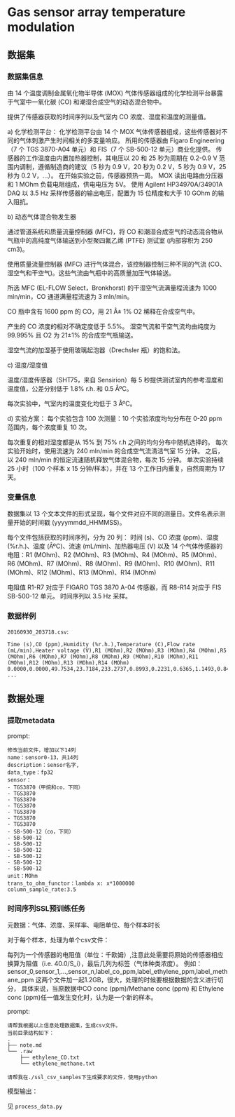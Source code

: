 # Gas sensor array temperature modulation

## 数据集

### 数据集信息

由 14 个温度调制金属氧化物半导体 (MOX) 气体传感器组成的化学检测平台暴露于气室中一氧化碳 (CO) 和潮湿合成空气的动态混合物中。

提供了传感器获取的时间序列以及气室内 CO 浓度、湿度和温度的测量值。

a) 化学检测平台：
化学检测平台由 14 个 MOX 气体传感器组成，这些传感器对不同的气体刺激产生时间相关的多变量响应。
所用的传感器由 Figaro Engineering（7 个 TGS 3870-A04 单元）和 FIS（7 个 SB-500-12 单元）商业化提供。
传感器的工作温度由内置加热器控制，其电压以 20 和 25 秒为周期在 0.2-0.9 V 范围内调制，遵循制造商的建议（5 秒为 0.9 V，20 秒为 0.2 V，5 秒为 0.9 V，25 秒为 0.2 V，...）。
在开始实验之前，传感器预热一周。
MOX 读出电路由分压器和 1 MOhm 负载电阻组成，供电电压为 5V。
使用 Agilent HP34970A/34901A DAQ 以 3.5 Hz 采样传感器的输出电压，配置为 15 位精度和大于 10 GOhm 的输入阻抗。

b) 动态气体混合物发生器

通过管道系统和质量流量控制器 (MFC)，将 CO 和潮湿合成空气的动态混合物从气瓶中的高纯度气体输送到小型聚四氟乙烯 (PTFE) 测试室 (内部容积为 250 cm3)。

使用质量流量控制器 (MFC) 进行气体混合，该控制器控制三种不同的气流 (CO、湿空气和干空气)。这些气流由气瓶中的高质量加压气体输送。

所选 MFC (EL-FLOW Select，Bronkhorst) 的干湿空气流满量程流速为 1000 mln/min，CO 通道满量程流速为 3 mln/min。

CO 瓶中含有 1600 ppm 的 CO，用 21 Â± 1% O2 稀释在合成空气中。

产生的 CO 浓度的相对不确定度低于 5.5%。
湿空气流和干空气流均由纯度为 99.995% 且 O2 为 21±1% 的合成空气瓶输送。

湿空气流的加湿基于使用玻璃起泡器（Drechsler 瓶）的饱和法。

c) 温度/湿度值

温度/湿度传感器（SHT75，来自 Sensirion）每 5 秒提供测试室内的参考湿度和温度值，公差分别低于 1.8% r.h. 和 0.5 ÂºC。

每次实验中，气室内的温度变化均低于 3 ÂºC。

d) 实验方案：
每个实验包含 100 次测量：10 个实验浓度均匀分布在 0-20 ppm 范围内，每个浓度重复 10 次。

每次重复的相对湿度都是从 15% 到 75% r.h 之间的均匀分布中随机选择的。
每次实验开始时，使用流速为 240 mln/min 的合成空气流清洁气室 15 分钟。
之后，以 240 mln/min 的恒定流速随机释放气体混合物，每次 15 分钟。
单次实验持续 25 小时（100 个样本 x 15 分钟/样本），并在 13 个工作日内重复，自然周期为 17 天。

### 变量信息

数据集以 13 个文本文件的形式呈现，每个文件对应不同的测量日。文件名表示测量开始的时间戳 (yyyymmdd_HHMMSS)。

每个文件包括获取的时间序列，分为 20 列：
时间 (s)、CO 浓度 (ppm)、湿度 (%r.h.)、温度 (ÂºC)、流速 (mL/min)、加热器电压 (V) 以及 14 个气体传感器的电阻：R1 (MOhm)、R2 (MOhm)、R3 (MOhm)、R4 (MOhm)、R5 (MOhm)、R6 (MOhm)、R7 (MOhm)、R8 (MOhm)、R9 (MOhm)、R10 (MOhm)、R11 (MOhm)、R12 (MOhm)、R13 (MOhm)、R14 (MOhm)

电阻值 R1-R7 对应于 FIGARO TGS 3870 A-04 传感器，而 R8-R14 对应于 FIS SB-500-12 单元。
时间序列以 3.5 Hz 采样。

### 数据样例

`20160930_203718.csv`:
```text
Time (s),CO (ppm),Humidity (%r.h.),Temperature (C),Flow rate (mL/min),Heater voltage (V),R1 (MOhm),R2 (MOhm),R3 (MOhm),R4 (MOhm),R5 (MOhm),R6 (MOhm),R7 (MOhm),R8 (MOhm),R9 (MOhm),R10 (MOhm),R11 (MOhm),R12 (MOhm),R13 (MOhm),R14 (MOhm)
0.0000,0.0000,49.7534,23.7184,233.2737,0.8993,0.2231,0.6365,1.1493,0.8483,1.2534,1.4449,1.9906,1.3303,1.4480,1.9148,3.4651,5.2144,6.5806,8.6385
...
```


## 数据处理

### 提取metadata

prompt:

```prompt
修改当前文件，增加以下14列
name：sensor0-13，共14列
description：sensor名字,
data_type：fp32
sensor：
- TGS3870（甲烷和co，下同）
- TGS3870
- TGS3870
- TGS3870
- TGS3870
- TGS3870
- TGS3870
- SB-500-12（co，下同）
- SB-500-12
- SB-500-12
- SB-500-12
- SB-500-12
- SB-500-12
- SB-500-12
unit：MOhm
trans_to_ohm_functor：lambda x: x*1000000
column_sample_rate:3.5
```


### 时间序列SSL预训练任务

元数据：气体、浓度、采样率、电阻单位、每个样本时长

对于每个样本，处理为单个csv文件：

每列为一个传感器的电阻值（单位：千欧姆）,注意此处需要将原始的传感器相应换算为阻值（i.e. 40.0/S_i），最后几列为标签（气体种类浓度）。
例如：sensor_0,sensor_1,...,sensor_n,label_co_ppm,label_ethylene_ppm,label_methane_ppm
这两个文件加一起1.2GB，很大，处理的时候要根据数据的含义进行切分，
具体来说，当原数据中CO conc (ppm)/Methane conc (ppm) 和 Ethylene conc (ppm)任一值发生变化时，认为是一个新的样本。

prompt:

```text
请帮我根据以上信息处理数据集，生成csv文件。
当前目录结构如下：
.
├── note.md
└── .raw
    ├── ethylene_CO.txt
    └── ethylene_methane.txt

请帮我在./ssl_csv_samples下生成要求的文件，使用python
```

模型输出：

见 `process_data.py`